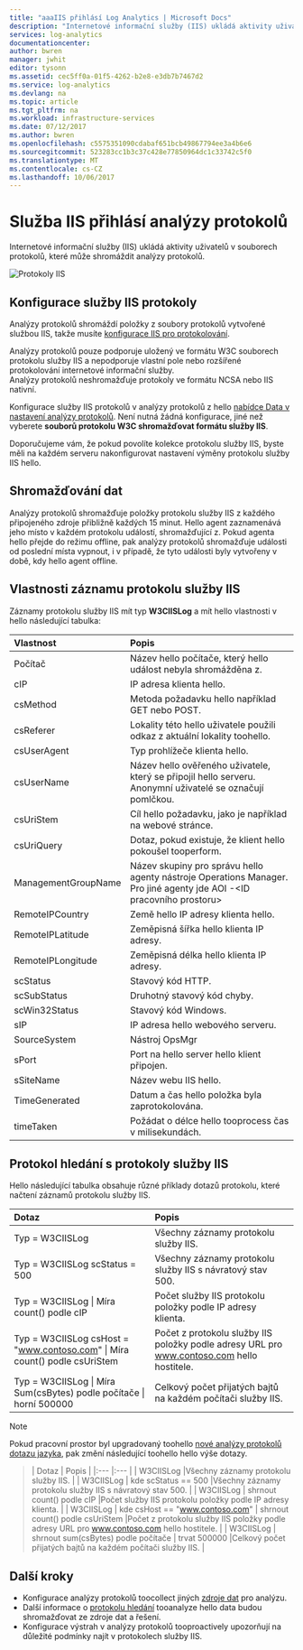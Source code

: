 ```yaml
---
title: "aaaIIS přihlásí Log Analytics | Microsoft Docs"
description: "Internetové informační služby (IIS) ukládá aktivity uživatelů v souborech protokolů, které může shromáždit analýzy protokolů.  Tento článek popisuje, jak tooconfigure shromažďování protokolů služby IIS a podrobnosti záznamů hello vytvoří v úložišti OMS hello."
services: log-analytics
documentationcenter: 
author: bwren
manager: jwhit
editor: tysonn
ms.assetid: cec5ff0a-01f5-4262-b2e8-e3db7b7467d2
ms.service: log-analytics
ms.devlang: na
ms.topic: article
ms.tgt_pltfrm: na
ms.workload: infrastructure-services
ms.date: 07/12/2017
ms.author: bwren
ms.openlocfilehash: c5575351090cdabaf651bcb49867794ee3a4b6e6
ms.sourcegitcommit: 523283cc1b3c37c428e77850964dc1c33742c5f0
ms.translationtype: MT
ms.contentlocale: cs-CZ
ms.lasthandoff: 10/06/2017
---
```

# <a name="iis-logs-in-log-analytics"></a>Služba IIS přihlásí analýzy protokolů
Internetové informační služby (IIS) ukládá aktivity uživatelů v souborech protokolů, které může shromáždit analýzy protokolů.  

![Protokoly IIS](media/log-analytics-data-sources-iis-logs/overview.png)

## <a name="configuring-iis-logs"></a>Konfigurace služby IIS protokoly
Analýzy protokolů shromáždí položky z soubory protokolů vytvořené službou IIS, takže musíte [konfigurace IIS pro protokolování](https://technet.microsoft.com/library/hh831775.aspx).

Analýzy protokolů pouze podporuje uložený ve formátu W3C souborech protokolu služby IIS a nepodporuje vlastní pole nebo rozšířené protokolování internetové informační služby.  
Analýzy protokolů neshromažďuje protokoly ve formátu NCSA nebo IIS nativní.

Konfigurace služby IIS protokolů v analýzy protokolů z hello [nabídce Data v nastavení analýzy protokolů](log-analytics-data-sources.md#configuring-data-sources).  Není nutná žádná konfigurace, jiné než vyberete **souborů protokolu W3C shromažďovat formátu služby IIS**.

Doporučujeme vám, že pokud povolíte kolekce protokolu služby IIS, byste měli na každém serveru nakonfigurovat nastavení výměny protokolu služby IIS hello.

## <a name="data-collection"></a>Shromažďování dat
Analýzy protokolů shromažďuje položky protokolu služby IIS z každého připojeného zdroje přibližně každých 15 minut.  Hello agent zaznamenává jeho místo v každém protokolu událostí, shromažďující z.  Pokud agenta hello přejde do režimu offline, pak analýzy protokolů shromažďuje události od poslední místa vypnout, i v případě, že tyto události byly vytvořeny v době, kdy hello agent offline.

## <a name="iis-log-record-properties"></a>Vlastnosti záznamu protokolu služby IIS
Záznamy protokolu služby IIS mít typ **W3CIISLog** a mít hello vlastnosti v hello následující tabulka:

| Vlastnost | Popis |
|:--- |:--- |
| Počítač |Název hello počítače, který hello událost nebyla shromážděna z. |
| cIP |IP adresa klienta hello. |
| csMethod |Metoda požadavku hello například GET nebo POST. |
| csReferer |Lokality této hello uživatele použili odkaz z aktuální lokality toohello. |
| csUserAgent |Typ prohlížeče klienta hello. |
| csUserName |Název hello ověřeného uživatele, který se připojil hello serveru. Anonymní uživatelé se označují pomlčkou. |
| csUriStem |Cíl hello požadavku, jako je například na webové stránce. |
| csUriQuery |Dotaz, pokud existuje, že klient hello pokoušel tooperform. |
| ManagementGroupName |Název skupiny pro správu hello agenty nástroje Operations Manager.  Pro jiné agenty jde AOI -\<ID pracovního prostoru\> |
| RemoteIPCountry |Země hello IP adresy klienta hello. |
| RemoteIPLatitude |Zeměpisná šířka hello klienta IP adresy. |
| RemoteIPLongitude |Zeměpisná délka hello klienta IP adresy. |
| scStatus |Stavový kód HTTP. |
| scSubStatus |Druhotný stavový kód chyby. |
| scWin32Status |Stavový kód Windows. |
| sIP |IP adresa hello webového serveru. |
| SourceSystem |Nástroj OpsMgr |
| sPort |Port na hello server hello klient připojen. |
| sSiteName |Název webu IIS hello. |
| TimeGenerated |Datum a čas hello položka byla zaprotokolována. |
| timeTaken |Požádat o délce hello tooprocess čas v milisekundách. |

## <a name="log-searches-with-iis-logs"></a>Protokol hledání s protokoly služby IIS
Hello následující tabulka obsahuje různé příklady dotazů protokolu, které načtení záznamů protokolu služby IIS.

| Dotaz | Popis |
|:--- |:--- |
| Typ = W3CIISLog |Všechny záznamy protokolu služby IIS. |
| Typ = W3CIISLog scStatus = 500 |Všechny záznamy protokolu služby IIS s návratový stav 500. |
| Typ = W3CIISLog &#124; Míra count() podle cIP |Počet služby IIS protokolu položky podle IP adresy klienta. |
| Typ = W3CIISLog csHost = "www.contoso.com" &#124; Míra count() podle csUriStem |Počet z protokolu služby IIS položky podle adresy URL pro www.contoso.com hello hostitele. |
| Typ = W3CIISLog &#124; Míra Sum(csBytes) podle počítače &#124; horní 500000 |Celkový počet přijatých bajtů na každém počítači služby IIS. |

>[!NOTE]
> Pokud pracovní prostor byl upgradovaný toohello [nové analýzy protokolů dotazu jazyka](log-analytics-log-search-upgrade.md), pak změní následující toohello hello výše dotazy.

> | Dotaz | Popis |
|:--- |:--- |
| W3CIISLog |Všechny záznamy protokolu služby IIS. |
| W3CIISLog &#124; kde scStatus == 500 |Všechny záznamy protokolu služby IIS s návratový stav 500. |
| W3CIISLog &#124; shrnout count() podle cIP |Počet služby IIS protokolu položky podle IP adresy klienta. |
| W3CIISLog &#124; kde csHost == "www.contoso.com" &#124; shrnout count() podle csUriStem |Počet z protokolu služby IIS položky podle adresy URL pro www.contoso.com hello hostitele. |
| W3CIISLog &#124; shrnout sum(csBytes) podle počítače &#124; trvat 500000 |Celkový počet přijatých bajtů na každém počítači služby IIS. |

## <a name="next-steps"></a>Další kroky
* Konfigurace analýzy protokolů toocollect jiných [zdroje dat](log-analytics-data-sources.md) pro analýzu.
* Další informace o [protokolu hledání](log-analytics-log-searches.md) tooanalyze hello data budou shromažďovat ze zdroje dat a řešení.
* Konfigurace výstrah v analýzy protokolů tooproactively upozorňují na důležité podmínky najít v protokolech služby IIS.
